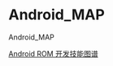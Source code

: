 # Android_MAP
Android_MAP

<a href="https://github.com/pengweiqiang/Android_MAP/blob/master/851999-bf1918a536f39402.png">Android ROM 开发技能图谱</a>

